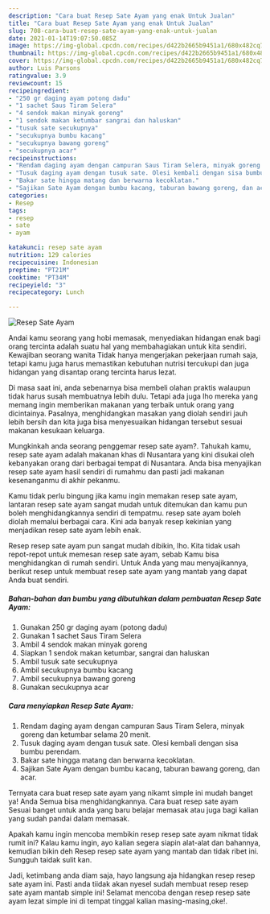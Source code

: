 ```yaml
---
description: "Cara buat Resep Sate Ayam yang enak Untuk Jualan"
title: "Cara buat Resep Sate Ayam yang enak Untuk Jualan"
slug: 708-cara-buat-resep-sate-ayam-yang-enak-untuk-jualan
date: 2021-01-14T19:07:50.085Z
image: https://img-global.cpcdn.com/recipes/d422b2665b9451a1/680x482cq70/resep-sate-ayam-foto-resep-utama.jpg
thumbnail: https://img-global.cpcdn.com/recipes/d422b2665b9451a1/680x482cq70/resep-sate-ayam-foto-resep-utama.jpg
cover: https://img-global.cpcdn.com/recipes/d422b2665b9451a1/680x482cq70/resep-sate-ayam-foto-resep-utama.jpg
author: Luis Parsons
ratingvalue: 3.9
reviewcount: 15
recipeingredient:
- "250 gr daging ayam potong dadu"
- "1 sachet Saus Tiram Selera"
- "4 sendok makan minyak goreng"
- "1 sendok makan ketumbar sangrai dan haluskan"
- "tusuk sate secukupnya"
- "secukupnya bumbu kacang"
- "secukupnya bawang goreng"
- "secukupnya acar"
recipeinstructions:
- "Rendam daging ayam dengan campuran Saus Tiram Selera, minyak goreng dan ketumbar selama 20 menit."
- "Tusuk daging ayam dengan tusuk sate. Olesi kembali dengan sisa bumbu perendam."
- "Bakar sate hingga matang dan berwarna kecoklatan."
- "Sajikan Sate Ayam dengan bumbu kacang, taburan bawang goreng, dan acar."
categories:
- Resep
tags:
- resep
- sate
- ayam

katakunci: resep sate ayam 
nutrition: 129 calories
recipecuisine: Indonesian
preptime: "PT21M"
cooktime: "PT34M"
recipeyield: "3"
recipecategory: Lunch

---
```



![Resep Sate Ayam](https://img-global.cpcdn.com/recipes/d422b2665b9451a1/680x482cq70/resep-sate-ayam-foto-resep-utama.jpg)

Andai kamu seorang yang hobi memasak, menyediakan hidangan enak bagi orang tercinta adalah suatu hal yang membahagiakan untuk kita sendiri. Kewajiban seorang  wanita Tidak hanya mengerjakan pekerjaan rumah saja, tetapi kamu juga harus memastikan kebutuhan nutrisi tercukupi dan juga hidangan yang disantap orang tercinta harus lezat.

Di masa  saat ini, anda sebenarnya bisa membeli olahan praktis walaupun tidak harus susah membuatnya lebih dulu. Tetapi ada juga lho mereka yang memang ingin memberikan makanan yang terbaik untuk orang yang dicintainya. Pasalnya, menghidangkan masakan yang diolah sendiri jauh lebih bersih dan kita juga bisa menyesuaikan hidangan tersebut sesuai makanan kesukaan keluarga. 



Mungkinkah anda seorang penggemar resep sate ayam?. Tahukah kamu, resep sate ayam adalah makanan khas di Nusantara yang kini disukai oleh kebanyakan orang dari berbagai tempat di Nusantara. Anda bisa menyajikan resep sate ayam hasil sendiri di rumahmu dan pasti jadi makanan kesenanganmu di akhir pekanmu.

Kamu tidak perlu bingung jika kamu ingin memakan resep sate ayam, lantaran resep sate ayam sangat mudah untuk ditemukan dan kamu pun boleh menghidangkannya sendiri di tempatmu. resep sate ayam boleh diolah memalui berbagai cara. Kini ada banyak resep kekinian yang menjadikan resep sate ayam lebih enak.

Resep resep sate ayam pun sangat mudah dibikin, lho. Kita tidak usah repot-repot untuk memesan resep sate ayam, sebab Kamu bisa menghidangkan di rumah sendiri. Untuk Anda yang mau menyajikannya, berikut resep untuk membuat resep sate ayam yang mantab yang dapat Anda buat sendiri.

<!--inarticleads1-->

##### Bahan-bahan dan bumbu yang dibutuhkan dalam pembuatan Resep Sate Ayam:

1. Gunakan 250 gr daging ayam (potong dadu)
1. Gunakan 1 sachet Saus Tiram Selera
1. Ambil 4 sendok makan minyak goreng
1. Siapkan 1 sendok makan ketumbar, sangrai dan haluskan
1. Ambil tusuk sate secukupnya
1. Ambil secukupnya bumbu kacang
1. Ambil secukupnya bawang goreng
1. Gunakan secukupnya acar




<!--inarticleads2-->

##### Cara menyiapkan Resep Sate Ayam:

1. Rendam daging ayam dengan campuran Saus Tiram Selera, minyak goreng dan ketumbar selama 20 menit.
1. Tusuk daging ayam dengan tusuk sate. Olesi kembali dengan sisa bumbu perendam.
1. Bakar sate hingga matang dan berwarna kecoklatan.
1. Sajikan Sate Ayam dengan bumbu kacang, taburan bawang goreng, dan acar.




Ternyata cara buat resep sate ayam yang nikamt simple ini mudah banget ya! Anda Semua bisa menghidangkannya. Cara buat resep sate ayam Sesuai banget untuk anda yang baru belajar memasak atau juga bagi kalian yang sudah pandai dalam memasak.

Apakah kamu ingin mencoba membikin resep resep sate ayam nikmat tidak rumit ini? Kalau kamu ingin, ayo kalian segera siapin alat-alat dan bahannya, kemudian bikin deh Resep resep sate ayam yang mantab dan tidak ribet ini. Sungguh taidak sulit kan. 

Jadi, ketimbang anda diam saja, hayo langsung aja hidangkan resep resep sate ayam ini. Pasti anda tiidak akan nyesel sudah membuat resep resep sate ayam mantab simple ini! Selamat mencoba dengan resep resep sate ayam lezat simple ini di tempat tinggal kalian masing-masing,oke!.

